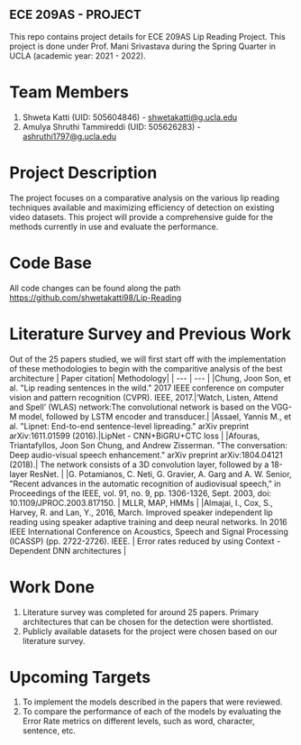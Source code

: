 ## ECE 209AS - PROJECT

This repo contains project details for ECE 209AS Lip Reading Project. This project is done under Prof. Mani Srivastava during the Spring Quarter in UCLA (academic year: 2021 - 2022).

# Team Members
1. Shweta Katti (UID: 505604846) - shwetakatti@g.ucla.edu
2. Amulya Shruthi Tammireddi (UID: 505626283) - ashruthi1797@g.ucla.edu

# Project Description
The project focuses on a comparative analysis on the various lip reading techniques available and maximizing efficiency of detection on existing video datasets. This project will provide a comprehensive guide for the methods currently in use and evaluate the performance.

# Code Base
All code changes can be found along the path https://github.com/shwetakatti98/Lip-Reading
# Literature Survey and Previous Work
Out of the 25 papers studied, we will first start off with the implementation of these methodologies to begin with the comparitive analysis of the best architecture
| Paper citation| Methodology|
| --- | --- |
|Chung, Joon Son, et al. "Lip reading sentences in the wild." 2017 IEEE conference on computer vision and pattern recognition (CVPR). IEEE, 2017.|‘Watch, Listen, Attend and Spell’ (WLAS) network:The convolutional network is based on the VGG-M model, followed by LSTM encoder and transducer.|
|Assael, Yannis M., et al. "Lipnet: End-to-end sentence-level lipreading." arXiv preprint arXiv:1611.01599 (2016).|LipNet - CNN+BiGRU+CTC loss |
|Afouras, Triantafyllos, Joon Son Chung, and Andrew Zisserman. "The conversation: Deep audio-visual speech enhancement." arXiv preprint arXiv:1804.04121 (2018).| The network consists of a 3D convolution layer, followed by a 18-layer ResNet. |
|G. Potamianos, C. Neti, G. Gravier, A. Garg and A. W. Senior, "Recent advances in the automatic recognition of audiovisual speech," in Proceedings of the IEEE, vol. 91, no. 9, pp. 1306-1326, Sept. 2003, doi: 10.1109/JPROC.2003.817150. | MLLR, MAP, HMMs |
|Almajai, I., Cox, S., Harvey, R. and Lan, Y., 2016, March. Improved speaker independent lip reading using speaker adaptive training and deep neural networks. In 2016 IEEE International Conference on Acoustics, Speech and Signal Processing (ICASSP) (pp. 2722-2726). IEEE. | Error rates reduced by using Context - Dependent DNN architectures |


# Work Done
1. Literature survey was completed for around 25 papers. Primary architectures that can be chosen for the detection were shortlisted.
2. Publicly available datasets for the project were chosen based on our literature survey.

# Upcoming Targets
1. To implement the models described in the papers that were reviewed.
2. To compare the performance of each of the models by evaluating the Error Rate metrics on different levels, such as word, character, sentence, etc.
